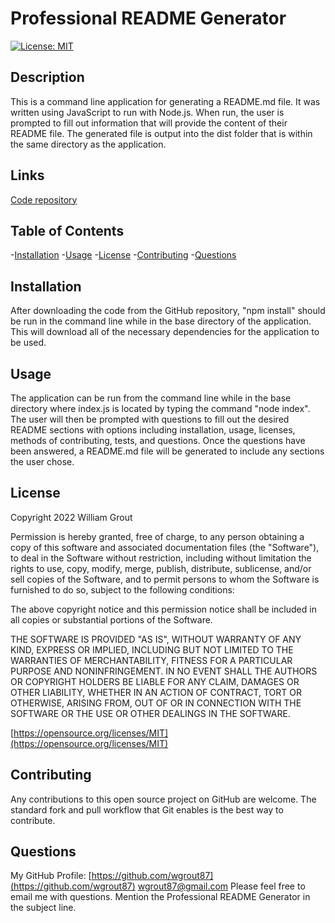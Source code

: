 # Professional README Generator
[![License: MIT](https://img.shields.io/badge/License-MIT-yellow.svg)](https://opensource.org/licenses/MIT)

## Description

This is a command line application for generating a README.md file. It was written using JavaScript to run with Node.js. When run, the user is prompted to fill out information that will provide the content of their README file. The generated file is output into the dist folder that is within the same directory as the application.

## Links

[Code repository](https://github.com/wgrout87/Professional-README-Generator)

## Table of Contents

-[Installation](#installation)
-[Usage](#usage)
-[License](#license)
-[Contributing](#contributing)
-[Questions](#questions)

## Installation

After downloading the code from the GitHub repository, "npm install" should be run in the command line while in the base directory of the application. This will download all of the necessary dependencies for the application to be used.

## Usage

The application can be run from the command line while in the base directory where index.js is located by typing the command "node index". The user will then be prompted with questions to fill out the desired README sections with options including installation, usage, licenses, methods of contributing, tests, and questions. Once the questions have been answered, a README.md file will be generated to include any sections the user chose.

## License

Copyright 2022 William Grout

Permission is hereby granted, free of charge, to any person obtaining a copy of this software and associated documentation files (the "Software"), to deal in the Software without restriction, including without limitation the rights to use, copy, modify, merge, publish, distribute, sublicense, and/or sell copies of the Software, and to permit persons to whom the Software is furnished to do so, subject to the following conditions:

The above copyright notice and this permission notice shall be included in all copies or substantial portions of the Software.

THE SOFTWARE IS PROVIDED "AS IS", WITHOUT WARRANTY OF ANY KIND, EXPRESS OR IMPLIED, INCLUDING BUT NOT LIMITED TO THE WARRANTIES OF MERCHANTABILITY, FITNESS FOR A PARTICULAR PURPOSE AND NONINFRINGEMENT. IN NO EVENT SHALL THE AUTHORS OR COPYRIGHT HOLDERS BE LIABLE FOR ANY CLAIM, DAMAGES OR OTHER LIABILITY, WHETHER IN AN ACTION OF CONTRACT, TORT OR OTHERWISE, ARISING FROM, OUT OF OR IN CONNECTION WITH THE SOFTWARE OR THE USE OR OTHER DEALINGS IN THE SOFTWARE.

[https://opensource.org/licenses/MIT](https://opensource.org/licenses/MIT)

## Contributing

Any contributions to this open source project on GitHub are welcome. The standard fork and pull workflow that Git enables is the best way to contribute.

## Questions

My GitHub Profile: [https://github.com/wgrout87](https://github.com/wgrout87)
wgrout87@gmail.com
Please feel free to email me with questions. Mention the Professional README Generator in the subject line.